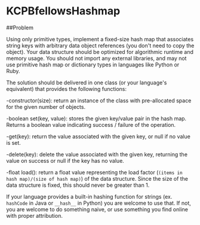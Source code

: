 # KCPBfellowsHashmap
##Problem

Using only primitive types, implement a fixed-size hash map that associates string keys with arbitrary data object references (you don't need to copy the object). Your data structure should be optimized for algorithmic runtime and memory usage. You should not import any external libraries, and may not use primitive hash map or dictionary types in languages like Python or Ruby.

The solution should be delivered in one class (or your language's equivalent) that provides the following functions:

-constructor(size): return an instance of the class with pre-allocated space for the given number of objects.

-boolean set(key, value): stores the given key/value pair in the hash map. Returns a boolean value indicating success / failure of the operation.

-get(key): return the value associated with the given key, or null if no value is set.

-delete(key): delete the value associated with the given key, returning the value on success or null if the key has no value.

-float load(): return a float value representing the load factor (`(items in hash map)/(size of hash map)`) of the data structure. Since the size of the data structure is fixed, this should never be greater than 1.

If your language provides a built-in hashing function for strings (ex. `hashCode` in Java or `__hash__` in Python) you are welcome to use that. If not, you are welcome to do something naive, or use something you find online with proper attribution.
